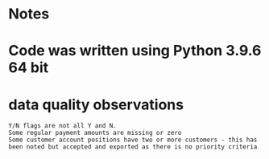 # Notes

# Code was written using Python 3.9.6 64 bit

# data quality observations
    Y/N flags are not all Y and N.
    Some regular payment amounts are missing or zero
    Some customer account positions have two or more customers - this has been noted but accepted and exported as there is no priority criteria
    


# 